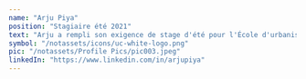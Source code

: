 ```yaml
---
name: "Arju Piya"
position: "Stagiaire été 2021"
text: "Arju a rempli son exigence de stage d'été pour l'École d'urbanisme à l'UC. Elle nous a aidés à développer du contenu pour des ateliers et à organiser une campagne de collecte de fonds pour aider à construire et équiper une salle de classe pour la coopérative de femmes de la mosquée locale."
symbol: "/notassets/icons/uc-white-logo.png"
pic: "/notassets/Profile Pics/pic003.jpeg"
linkedIn: "https://www.linkedin.com/in/arjupiya"
---
```

